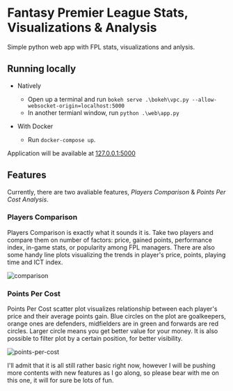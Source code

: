 # Fantasy Premier League Stats, Visualizations &amp; Analysis

Simple python web app with FPL stats, visualizations and anlysis.

## Running locally
- Natively
  - Open up a terminal and run `bokeh serve .\bokeh\vpc.py --allow-websocket-origin=localhost:5000`
  - In another termianl window, run `python .\web\app.py`

- With Docker
  - Run `docker-compose up`.

Application will be available at [127.0.0.1:5000](http://127.0.0.1:5000/)

## Features
Currently, there are two avaliable features, *Players Comparison* & *Points Per Cost Analysis*.

### Players Comparison
Players Comparison is exactly what it sounds it is. Take two players and compare them on number of factors: price, gained points, performance index, in-game stats, or popularity among FPL managers. There are also some handy line plots visualizing the trends in player's price, points, playing time and ICT index.

![comparison](https://raw.githubusercontent.com/antoniaelek/antoniaelek.github.io/master/images/fpl-comparison.png)

### Points Per Cost
Points Per Cost scatter plot visualizes relationship between each player's price and their average points gain. Blue circles on the plot are goalkeepers, orange ones are defenders, midfielders are in green and forwards are red circles. Larger circle means you get better value for your money. It is also possible to filter plot by a certain position, for better visibility.

![points-per-cost](https://raw.githubusercontent.com/antoniaelek/antoniaelek.github.io/master/images/fpl-points-per-cost.png)

I'll admit that it is all still rather basic right now, however I will be pushing more contents with new features as I go along, so please bear with me on this one, it will for sure be lots of fun.
